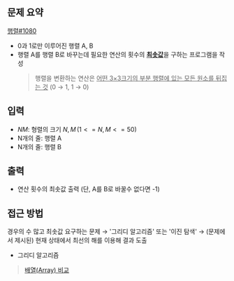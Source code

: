## 문제 요약
[행렬#1080](https://www.acmicpc.net/problem/1080)

- 0과 1로만 이루어진 행렬 A, B
- 행렬 A를 행렬 B로 바꾸는데 필요한 연산의 횟수의 <u>**최솟값**</u>을 구하는 프로그램을 작성
    > 행렬을 변환하는 연산은 <u>어떤 3×3크기의 부분 행렬에 있는 모든 원소를 뒤집는 것</u> (0 → 1, 1 → 0)

## 입력
- $N M$: 형렬의 크기 $N, M\, (1 <= N, M <= 50)$
- N개의 줄: 행렬 A
- N개의 줄: 행렬 B

## 출력
- 연산 횟수의 최솟값 출력 (단, A를 B로 바꿀수 없다면 -1)

## 접근 방법
경우의 수 많고 최솟값 요구하는 문제 → '그리디 알고리즘' 또는 '이진 탐색' → (문제에서 제시된) 현재 상태에서 최선의 해를 이용해 결과 도출
- 그리디 알고리즘

> [배열(Array) 비교](https://www.notion.so/Array-07fcfdf2d9af48fcaf66c839cc99fb66?pvs=4)